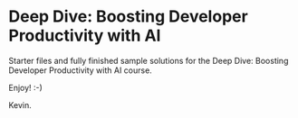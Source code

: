 # Deep Dive: Boosting Developer Productivity with AI
Starter files and fully finished sample solutions for the Deep Dive: Boosting Developer Productivity with AI course.

Enjoy! :-)

Kevin.

